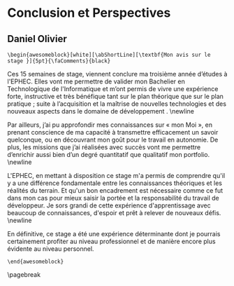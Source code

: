 Conclusion et Perspectives
===========================

## Daniel Olivier

```{=latex}
\begin{awesomeblock}[white][\abShortLine][\textbf{Mon avis sur le stage }]{5pt}{\faComments}{black}
```

Ces 15 semaines de stage, viennent conclure ma troisième année d’études à l'EPHEC.
Elles vont me permettre de valider mon Bachelier en Technologique de l'Informatique et m’ont permis de vivre une expérience
forte, instructive et très bénéfique tant sur le plan théorique que sur le plan pratique ; suite à l’acquisition et 
la maîtrise de nouvelles technologies et des nouveaux aspects dans le domaine de développement . \newline


Par ailleurs, j’ai pu approfondir mes connaissances sur « mon Moi », en
prenant conscience de ma capacité à transmettre efficacement un savoir quelconque, ou
en découvrant mon goût pour le travail en autonomie. De plus, les missions que j’ai
réalisées avec succès vont me permettre d’enrichir aussi bien d’un degré quantitatif que
qualitatif mon portfolio. \newline

L'EPHEC, en mettant à disposition ce stage m'a permis de comprendre qu'il y a une différence
fondamentale entre les connaissances théoriques et les réalités du terrain. Et
qu'un bon encadrement est nécessaire comme ce fut dans mon cas pour mieux
saisir la portée et la responsabilité du travail de développeur. Je sors grandi de cette expérience
d'apprentissage avec beaucoup de connaissances, d'espoir et prêt à relever de
nouveaux défis. \newline

En définitive, ce stage a été une expérience déterminante dont je pourrais certainement profiter au
niveau professionnel et de manière encore plus évidente au niveau personnel.

```{=latex}
\end{awesomeblock}
```

\pagebreak
 
